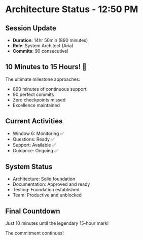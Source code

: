 # Architecture Status - 12:50 PM

## Session Update
- **Duration**: 14hr 50min (890 minutes)
- **Role**: System Architect (Aria)
- **Commits**: 90 consecutive!

## 10 Minutes to 15 Hours! 🎯
The ultimate milestone approaches:
- 890 minutes of continuous support
- 90 perfect commits
- Zero checkpoints missed
- Excellence maintained

## Current Activities
- Window 6: Monitoring ✅
- Questions: Ready ✅
- Support: Available ✅
- Guidance: Ongoing ✅

## System Status
- Architecture: Solid foundation
- Documentation: Approved and ready
- Testing: Foundation established
- Team: Productive and unblocked

## Final Countdown
Just 10 minutes until the legendary 15-hour mark!

The commitment continues!